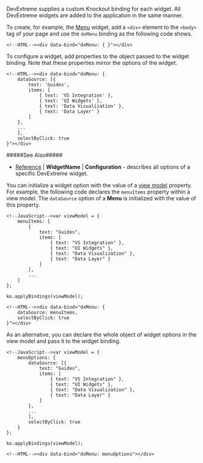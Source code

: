 DevExtreme supplies a custom Knockout binding for each widget. All DevExtreme widgets are added to the application in the same manner.

To create, for example, the [Menu](/api-reference/10%20UI%20Widgets/dxMenu '/Documentation/ApiReference/UI_Widgets/dxMenu/') widget, add a `<div>` element to the `<body>` tag of your page and use the `dxMenu` binding as the following code shows.

    <!--HTML--><div data-bind="dxMenu: { }"></div>

To configure a widget, add properties to the object passed to the widget binding. Note that these properties mirror the options of the widget.

    <!--HTML--><div data-bind="dxMenu: {
        dataSource: [{
            text: 'Guides',
            items: [
                { text: 'VS Integration' },
                { text: 'UI Widgets' },
                { text: 'Data Visualization' },
                { text: 'Data Layer' }
            ]
        },
        ...
        ],
        selectByClick: true
    }"></div>

#####See Also#####
- [Reference](/api-reference/10%20UI%20Widgets/dxAccordion '/Documentation/ApiReference/UI_Widgets/') | **WidgetName** | **Configuration** - describes all options of a specific DevExtreme widget.

You can initialize a widget option with the value of a [view model](https://knockoutjs.com/documentation/observables.html#mvvm-and-view-models) property. For example, the following code declares the `menuItems` property within a view model. The `dataSource` option of a **Menu** is initialized with the value of this property.

    <!--JavaScript-->var viewModel = {
        menuItems: [
            {
                text: "Guides",
                items: [
                    { text: "VS Integration" },
                    { text: "UI Widgets" },
                    { text: "Data Visualization" },
                    { text: "Data Layer" }
                ]
            },
            ...
        ]
    };

    ko.applyBindings(viewModel);

<!---->

    <!--HTML--><div data-bind="dxMenu: {
        dataSource: menuItems,
        selectByClick: true
    }"></div>

As an alternative, you can declare the whole object of widget options in the view model and pass it to the widget binding.

    <!--JavaScript-->var viewModel = {
        menuOptions: {
            dataSource: [{
                text: "Guides",
                items: [
                    { text: "VS Integration" },
                    { text: "UI Widgets" },
                    { text: "Data Visualization" },
                    { text: "Data Layer" }
                ]
            },
            ...
            ],
            selectByClick: true
        }
    };

    ko.applyBindings(viewModel);

<!---->

    <!--HTML--><div data-bind="dxMenu: menuOptions"></div>